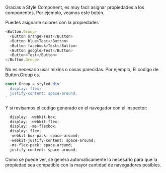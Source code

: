 Gracias a Style Component, es muy facil asignar propiedades a los componentes. Por ejemplo, veamos este botón.

Puedes asignarle colores con la propiedades

```js
<Button.Group>
  <Button orange>Test</Button>
  <Button blue>Test</Button>
  <Button facebook>Test</Button>
  <Button google>Test</Button>
  <Button>Test</Button>
</Button.Group>
```

No es necesario usar mixins o cosas parecidas. Por ejemplo, El codigo de Button.Group es.

```jsx static
const Group = styled.div`
  display: flex;
  justify-content: space-around;
`
```

Y si revisamos el codigo generado en el navegador con el inspector:

```jsx static
  display: -webkit-box;
  display: -webkit-flex;
  display: -ms-flexbox;
  display: flex;
  -webkit-box-pack: space-around;
  -webkit-justify-content: space-around;
  -ms-flex-pack: space-around;
  justify-content: space-around;
```

Como se puede ver, se genera automaticamente lo necesario para que la propiedad sea compatible con la mayor cantidad de navegadores posibles.